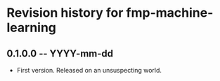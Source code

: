 # Revision history for fmp-machine-learning

## 0.1.0.0 -- YYYY-mm-dd

* First version. Released on an unsuspecting world.
